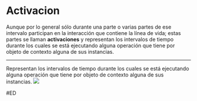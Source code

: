 # Activacion
Aunque por lo general sólo durante una parte o varias partes de ese intervalo participan en la interacción que contiene la línea de vida; estas partes se llaman **activaciones** y representan los intervalos de tiempo durante los cuales se está ejecutando alguna operación que tiene por objeto de contexto alguna de sus instancias.
***
Representan los intervalos de tiempo durante los cuales se está ejecutando alguna operación que tiene por objeto de contexto alguna de sus instancias.
![](https://i.imgur.com/Oe0Uoz2.png)

#ED 